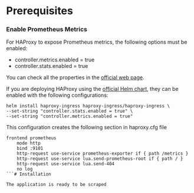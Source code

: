 # Prerequisites


### Enable Prometheus Metrics
For HAProxy to expose Prometheus metrics, the following options must be enabled:
- controller.metrics.enabled = true	
- controller.stats.enabled = true

You can check all the properties in the [official web page](https://github.com/haproxy-ingress/charts/blob/release-0.13/haproxy-ingress/README.md#configuration).

If you are deploying HAProxy using the [official Helm chart](https://github.com/haproxytech/helm-charts/tree/main/kubernetes-ingress), they can be enabled with the following configurations:

```
helm install haproxy-ingress haproxy-ingress/haproxy-ingress \
--set-string "controller.stats.enabled = true" \
--set-string "controller.metrics.enabled = true"
```

This configuration creates the following section in haproxy.cfg file

```
frontend prometheus
    mode http
    bind :9101
    http-request use-service prometheus-exporter if { path /metrics }
    http-request use-service lua.send-prometheus-root if { path / }
    http-request use-service lua.send-404
    no log
```# Installation

The application is ready to be scraped